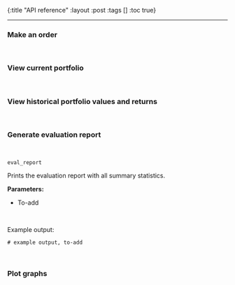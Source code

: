 {:title "API reference"
 :layout :post
 :tags  []
 :toc true}

---

### Make an order
<br>

### View current portfolio
<br>

### View historical portfolio values and returns
<br>

### Generate evaluation report
<br>

`eval_report`

Prints the evaluation report with all summary statistics.

**Parameters:**
- To-add

<br>

Example output:

```
# example output, to-add
```

<br>

### Plot graphs
<br>
